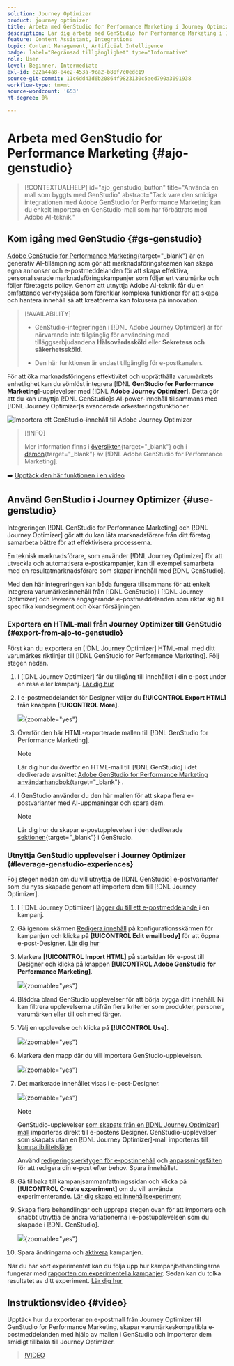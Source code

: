 ```yaml
---
solution: Journey Optimizer
product: journey optimizer
title: Arbeta med GenStudio for Performance Marketing i Journey Optimizer
description: Lär dig arbeta med GenStudio for Performance Marketing i Journey Optimizer
feature: Content Assistant, Integrations
topic: Content Management, Artificial Intelligence
badge: label="Begränsad tillgänglighet" type="Informative"
role: User
level: Beginner, Intermediate
exl-id: c22a44a8-e4e2-453a-9ca2-b80f7c0edc19
source-git-commit: 11c6dd43d6b20864f9823130c5aed790a3091938
workflow-type: tm+mt
source-wordcount: '653'
ht-degree: 0%

---
```


# Arbeta med GenStudio for Performance Marketing {#ajo-genstudio}

>[!CONTEXTUALHELP]
>id="ajo_genstudio_button"
>title="Använda en mall som byggts med GenStudio"
>abstract="Tack vare den smidiga integrationen med Adobe GenStudio for Performance Marketing kan du enkelt importera en GenStudio-mall som har förbättrats med Adobe AI-teknik."

## Kom igång med GenStudio {#gs-genstudio}

[Adobe GenStudio for Performance Marketing](https://experienceleague.adobe.com/en/docs/genstudio-for-performance-marketing/user-guide/home){target="_blank"} är en generativ AI-tillämpning som gör att marknadsföringsteamen kan skapa egna annonser och e-postmeddelanden för att skapa effektiva, personaliserade marknadsföringskampanjer som följer ert varumärke och följer företagets policy. Genom att utnyttja Adobe AI-teknik får du en omfattande verktygslåda som förenklar komplexa funktioner för att skapa och hantera innehåll så att kreatörerna kan fokusera på innovation.

>[!AVAILABILITY]
>
>* GenStudio-integreringen i [!DNL Adobe Journey Optimizer] är för närvarande inte tillgänglig för användning med tilläggserbjudandena **Hälsovårdssköld** eller **Sekretess och säkerhetssköld**.
>
>* Den här funktionen är endast tillgänglig för e-postkanalen.

För att öka marknadsföringens effektivitet och upprätthålla varumärkets enhetlighet kan du sömlöst integrera [!DNL **GenStudio for Performance Marketing**]-upplevelser med [!DNL **Adobe Journey Optimizer**]. Detta gör att du kan utnyttja [!DNL GenStudio]s AI-power-innehåll tillsammans med [!DNL Journey Optimizer]s avancerade orkestreringsfunktioner.

![Importera ett GenStudio-innehåll till Adobe Journey Optimizer](../rn/assets/do-not-localize/genstudio.gif)

>[!INFO]
>
>Mer information finns i [översikten](https://business.adobe.com/products/genstudio-for-performance-marketing.html#watch-overview){target="_blank"} och i [demon](https://business.adobe.com/products/genstudio-for-performance-marketing.html#demo){target="_blank"} av [!DNL Adobe GenStudio for Performance Marketing].

➡️ [Upptäck den här funktionen i en video](#video)


<!--To access the GenStudio integration in [!DNL Adobe Journey Optimizer] feature, users need to be granted the **xxx** permission. [Learn more](../administration/permissions.md)

>[!IMPORTANT]
>
>* Before starting using this capability, read out related [Guardrails and Limitations](#generative-guardrails).-->



<!--Guardrails and limitations {#genstudio-guardrails}

General guidelines for using the GenStudio integration in [!DNL Adobe Journey Optimizer] for email generation are listed below:

See if guidelines/limitations such as the ones listed [here](gs-generative.md#generative-guardrails) for AI Assistant can apply.

The following limitations apply to GenStudio integration in [!DNL Adobe Journey Optimizer]:-->

## Använd GenStudio i Journey Optimizer {#use-genstudio}

Integreringen [!DNL GenStudio for Performance Marketing] och [!DNL Journey Optimizer] gör att du kan låta marknadsförare från ditt företag samarbeta bättre för att effektivisera processerna.

En teknisk marknadsförare, som använder [!DNL Journey Optimizer] för att utveckla och automatisera e-postkampanjer, kan till exempel samarbeta med en resultatmarknadsförare som skapar innehåll med [!DNL GenStudio].

Med den här integreringen kan båda fungera tillsammans för att enkelt integrera varumärkesinnehåll från [!DNL GenStudio] i [!DNL Journey Optimizer] och leverera engagerande e-postmeddelanden som riktar sig till specifika kundsegment och ökar försäljningen.

### Exportera en HTML-mall från Journey Optimizer till GenStudio {#export-from-ajo-to-genstudio}

Först kan du exportera en [!DNL Journey Optimizer] HTML-mall med ditt varumärkes riktlinjer till [!DNL GenStudio for Performance Marketing]. Följ stegen nedan.

1. I [!DNL Journey Optimizer] får du tillgång till innehållet i din e-post under en resa eller kampanj. [Lär dig hur](../email/get-started-email-design.md#key-steps)

1. I e-postmeddelandet för Designer väljer du **[!UICONTROL Export HTML]** från knappen **[!UICONTROL More]**.

   ![](assets/genstudio-export-template.png){zoomable="yes"}

1. Överför den här HTML-exporterade mallen till [!DNL GenStudio for Performance Marketing]. <!--Make sure you detect the fields that the generative AI uses to insert content in order to create an actionable template.-->

   >[!NOTE]
   >
   >Lär dig hur du överför en HTML-mall till [!DNL GenStudio] i det dedikerade avsnittet [Adobe GenStudio for Performance Marketing användarhandbok](https://experienceleague.adobe.com/en/docs/genstudio-for-performance-marketing/user-guide/content/templates/use-templates#templates-from-ajo-and-marketo){target="_blank"} .

1. I GenStudio använder du den här mallen för att skapa flera e-postvarianter med AI-uppmaningar och spara dem.

   >[!NOTE]
   >
   >Lär dig hur du skapar e-postupplevelser i den dedikerade [sektionen](https://experienceleague.adobe.com/en/docs/genstudio-for-performance-marketing/user-guide/create/create-email-experience){target="_blank"} i GenStudio.

### Utnyttja GenStudio upplevelser i Journey Optimizer {#leverage-genstudio-experiences}

Följ stegen nedan om du vill utnyttja de [!DNL GenStudio] e-postvarianter som du nyss skapade genom att importera dem till [!DNL Journey Optimizer].

1. I [!DNL Journey Optimizer] [lägger du till ett e-postmeddelande ](../email/create-email.md) i en kampanj.

1. Gå igenom skärmen [Redigera innehåll](../email/create-email.md#define-email-content) på konfigurationsskärmen för kampanjen och klicka på **[!UICONTROL Edit email body]** för att öppna e-post-Designer. [Lär dig hur](../email/get-started-email-design.md#key-steps)

1. Markera **[!UICONTROL Import HTML]** på startsidan för e-post till Designer och klicka på knappen **[!UICONTROL Adobe GenStudio for Performance Marketing]**.

   ![](assets/genstudio-pem-import-email.png){zoomable="yes"}

1. Bläddra bland GenStudio upplevelser för att börja bygga ditt innehåll. Ni kan filtrera upplevelserna utifrån flera kriterier som produkter, personer, varumärken eller till och med färger.

   <!--![](assets/genstudio-filter-experiences.png){zoomable="yes"}-->

1. Välj en upplevelse och klicka på **[!UICONTROL Use]**.

   ![](assets/genstudio-use-experience.png){zoomable="yes"}

1. Markera den mapp där du vill importera GenStudio-upplevelsen.

   ![](assets/genstudio-choose-destination.png){zoomable="yes"}

1. Det markerade innehållet visas i e-post-Designer.

   ![](assets/genstudio-email-content.png){zoomable="yes"}

   >[!NOTE]
   >
   >GenStudio-upplevelser [ som skapats från en [!DNL Journey Optimizer] mall](#export-from-ajo-to-genstudio) importeras direkt till e-postens Designer. GenStudio-upplevelser som skapats utan en [!DNL Journey Optimizer]-mall importeras till [kompatibilitetsläge](../email/existing-content.md).

   Använd [redigeringsverktygen för e-postinnehåll](../email/content-from-scratch.md) och [anpassningsfälten](../personalization/personalize.md) för att redigera din e-post efter behov. Spara innehållet.

1. Gå tillbaka till kampanjsammanfattningssidan och klicka på **[!UICONTROL Create experiment]** om du vill använda experimenterande. [Lär dig skapa ett innehållsexperiment](../content-management/content-experiment.md)

   <!--![](assets/genstudio-create-experiment.png){zoomable="yes"}-->

1. Skapa flera behandlingar och upprepa stegen ovan för att importera och snabbt utnyttja de andra variationerna i e-postupplevelsen som du skapade i [!DNL GenStudio].

   ![](assets/genstudio-define-treatments.png){zoomable="yes"}

1. Spara ändringarna och [aktivera](../campaigns/review-activate-campaign.md) kampanjen.

När du har kört experimentet kan du följa upp hur kampanjbehandlingarna fungerar med [rapporten om experimentella kampanjer](../reports/campaign-global-report-cja-experimentation.md). Sedan kan du tolka resultatet av ditt experiment. [Lär dig hur](../content-management/get-started-experiment.md#interpret-results)

## Instruktionsvideo {#video}

Upptäck hur du exporterar en e-postmall från Journey Optimizer till GenStudio for Performance Marketing, skapar varumärkeskompatibla e-postmeddelanden med hjälp av mallen i GenStudio och importerar dem smidigt tillbaka till Journey Optimizer.

>[!VIDEO](https://video.tv.adobe.com/v/3456038/?quality=12)